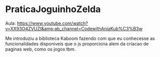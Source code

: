 # PraticaJoguinhoZelda

Aula:  https://www.youtube.com/watch?v=XX93O4ZVUZI&amp;ab_channel=CodewithAniaKub%C3%B3w

Me introduziu a biblioteca Kaboom fazendo com que eu conhecesse as funcionalidades disponiveis que o js proporciona alem da criacao de paginas web, como os jogos tbm. 

 
